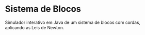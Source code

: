 # Sistema de Blocos
Simulador interativo em Java de um sistema de blocos com cordas, aplicando as Leis de Newton.
